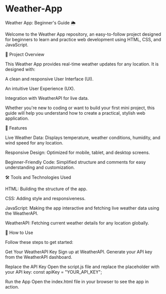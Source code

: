# Weather-App

Weather App: Beginner's Guide 🌦

Welcome to the Weather App repository, an easy-to-follow project designed for beginners to learn and practice web development using HTML, CSS, and JavaScript.



🌟 Project Overview

This Weather App provides real-time weather updates for any location. It is designed with:



A clean and responsive User Interface (UI).

An intuitive User Experience (UX).

Integration with WeatherAPI for live data.

Whether you're new to coding or want to build your first mini project, this guide will help you understand how to create a practical, stylish web application.



🚀 Features

Live Weather Data: Displays temperature, weather conditions, humidity, and wind speed for any location.

Responsive Design: Optimized for mobile, tablet, and desktop screens.

Beginner-Friendly Code: Simplified structure and comments for easy understanding and customization.

🛠 Tools and Technologies Used

HTML: Building the structure of the app.

CSS: Adding style and responsiveness.

JavaScript: Making the app interactive and fetching live weather data using the WeatherAPI.

WeatherAPI: Fetching current weather details for any location globally.

📖 How to Use

Follow these steps to get started:

Get Your WeatherAPI Key Sign up at WeatherAPI. Generate your API key from the WeatherAPI dashboard.

Replace the API Key Open the script.js file and replace the placeholder with your API key: const apiKey = "YOUR_API_KEY";

Run the App Open the index.html file in your browser to see the app in action.
